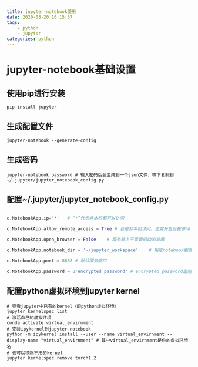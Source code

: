 ```yaml
---
title: jupyter-notebook使用
date: 2020-08-20 16:15:57
tags: 
	- python
	- jupyter
categories: python
---
```



# jupyter-notebook基础设置

## 使用pip进行安装

```shell
pip install jupyter
```

## 生成配置文件

```shell
jupyter-notebook --generate-config
```

## 生成密码

```shell
jupyter-notebook password # 输入密码后会生成到一个json文件，等下复制到~/.jupyter/jupyter_notebook_config.py
```

## 配置~/.jupyter/jupyter_notebook_config.py

```python

c.NotebookApp.ip='*'   # “*”代表非本机都可以访问

c.NotebookApp.allow_remote_access = True # 若是非本机访问，还需开启远程访问

c.NotebookApp.open_browser = False    # 服务器上不需要启动浏览器

c.NotebookApp.notebook_dir = '~/jupyter_workspace'    # 指定notebook服务的默认打开目录

c.NotebookApp.port = 8888 # 默认服务端口

c.NotebookApp.password = u'encrypted_password' # encrypted_password是刚才生成的密码
```
<!--more-->
<!--more-->
## 配置python虚拟环境到jupyter kernel

```shell
# 查看jupyter中已有的kernel（即python虚拟环境）
jupyter kernelspec list
# 激活自己的虚拟环境
conda activate virtual_envirnment
# 安装ipykernel到jupyter-notebook
python -m ipykernel install --user --name virtual_envirnment --display-name "virtual_envirnment" # 其中virtual_envirnment是你的虚拟环境名
# 也可以移除不用的kernel
jupyter kernelspec remove torch1.2
```

